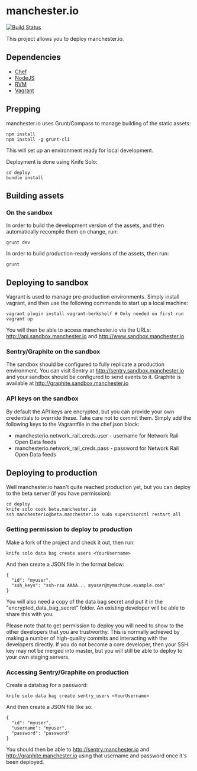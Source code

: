 manchester.io
=============

[![Build Status](https://travis-ci.org/ManchesterIO/manchester.io.svg?branch=master)](https://travis-ci.org/ManchesterIO/manchester.io)

This project allows you to deploy manchester.io.

Dependencies
------------

* [Chef](https://downloads.chef.io/chef-dk/)
* [NodeJS](http://nodejs.org/)
* [RVM](https://rvm.io/)
* [Vagrant](http://vagrantup.com/)

Prepping
--------

manchester.io uses Grunt/Compass to manage building of the static assets:

    npm install
    npm install -g grunt-cli

This will set up an environment ready for local development.

Deployment is done using Knife Solo:

    cd deploy
    bundle install

Building assets
---------------

### On the sandbox ###

In order to build the development version of the assets, and then automatically recompile them on change, run:

    grunt dev

In order to build production-ready versions of the assets, then run:

    grunt

Deploying to sandbox
--------------------

Vagrant is used to manage pre-production environments. Simply install vagrant, and then use the following commands
to start up a local machine:

    vagrant plugin install vagrant-berkshelf # Only needed on first run
    vagrant up

You will then be able to access manchester.io via the URLs: http://api.sandbox.manchester.io and http://www.sandbox.manchester.io

### Sentry/Graphite on the sandbox ###

The sandbox should be configured to fully replicate a production environment. You can visit Sentry at
http://sentry.sandbox.manchester.io and your sandbox should be configured to send events to it. Graphite is available at
http://graphite.sandbox.manchester.io

### API keys on the sandbox ###

By default the API keys are encrypted, but you can provide your own credentials to override these. Take
care not to commit them. Simply add the following keys to the Vagrantfile in the chef.json block:

* manchesterio.network_rail_creds.user - username for Network Rail Open Data feeds
* manchesterio.network_rail_creds.pass - password for Network Rail Open Data feeds

Deploying to production
-----------------------

Well manchester.io hasn't quite reached production yet, but you can deploy to the beta server (if you have permission):

    cd deploy
    knife solo cook beta.manchester.io
    ssh manchesterio@beta.manchester.io sudo supervisorctl restart all

### Getting permission to deploy to production ###

Make a fork of the project and check it out, then run:

    knife solo data bag create users <YourUsername>

And then create a JSON file in the format below:

    {
      "id": "myuser",
      "ssh_keys": "ssh-rsa AAAA... myuser@mymachine.example.com"
    }

You will also need a copy of the data bag secret and put it in the "encrypted_data_bag_secret" folder. An existing
developer will be able to share this with you.

Please note that to get permission to deploy you will need to show to the other developers that you are trustworthy.
This is normally achieved by making a number of high-quality commits and interacting with the developers directly. If
you do not become a core developer, then your SSH key may not be merged into master, but you will still be able to
deploy to your own staging servers.

### Accessing Sentry/Graphite on production ###

Create a databag for a password:

    knife solo data bag create sentry_users <YourUsername>

And then create a JSON file like so:

    {
      "id": "myuser",
      "username": "myuser",
      "password": "password"
    }

You should then be able to http://sentry.manchester.io and http://graphite.manchester.io using that username and
password once it's been deployed.
